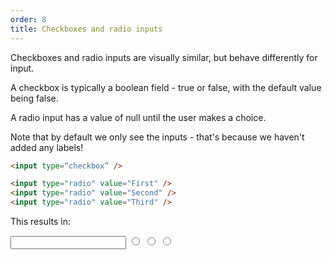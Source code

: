 ```yaml
---
order: 8
title: Checkboxes and radio inputs
---
```



<div class="panels">
<div>

Checkboxes and radio inputs are visually similar, but behave differently for input.

A checkbox is typically a boolean field - true or false, with the default value being false.

A radio input has a value of null until the user makes a choice.

Note that by default we only see the inputs - that's because we haven't added any labels!

</div>
<div>

~~~html
<input type=“checkbox” />

<input type="radio" value="First" />
<input type="radio" value="Second" />
<input type="radio" value="Third" />
~~~

This results in:

<input type=“checkbox” />

<input type="radio" value="First" />
<input type="radio" value="Second" />
<input type="radio" value="Third" />

</div>
</div>